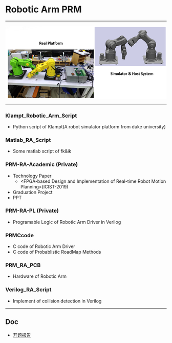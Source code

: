 # Robotic Arm PRM

------------------

![System](/doc/System.png)

----------------------------------
### Klampt_Robotic_Arm_Script 
* Python script of Klampt(A robot simulator platform from duke university)

### Matlab_RA_Script
* Some matlab script of fk&ik 

### PRM-RA-Academic (Private)
* Technology Paper
  - \<FPGA-based Design and Implementation of Real-time Robot Motion Planning\>(ICIST-2019)
* Graduation Project
* PPT

### PRM-RA-PL (Private)
* Programable Logic of Robotic Arm Driver in Verilog

### PRMCcode
* C code of Robotic Arm Driver
* C code of Probablistic RoadMap Methods

### PRM_RA_PCB
* Hardware of Robotic Arm

### Verilog_RA_Script
* Implement of collision detection in Verilog


-----------------------

## Doc
* [开题报告](/doc/开题报告.pdf)

